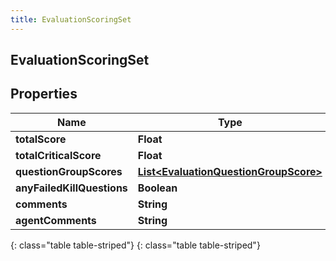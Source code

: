 ```yaml
---
title: EvaluationScoringSet
---
```

## EvaluationScoringSet


## Properties

| Name | Type | Description | Notes |
| ------------ | ------------- | ------------- | ------------- |
| **totalScore** | **Float** |  |  [optional] |
| **totalCriticalScore** | **Float** |  |  [optional] |
| **questionGroupScores** | [**List&lt;EvaluationQuestionGroupScore&gt;**](EvaluationQuestionGroupScore.html) |  |  [optional] |
| **anyFailedKillQuestions** | **Boolean** |  |  [optional] |
| **comments** | **String** |  |  [optional] |
| **agentComments** | **String** |  |  [optional] |
{: class="table table-striped"}
{: class="table table-striped"}


